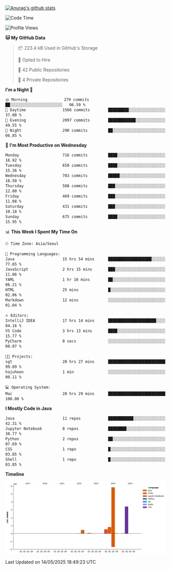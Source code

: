 [![Anurag's github stats](https://github-readme-stats.vercel.app/api?username=hajubal)](https://github.com/anuraghazra/github-readme-stats)

<!--START_SECTION:waka-->
![Code Time](http://img.shields.io/badge/Code%20Time-433%20hrs%2041%20mins-blue)

![Profile Views](http://img.shields.io/badge/Profile%20Views-0-blue)

**🐱 My GitHub Data** 

> 📦 223.4 kB Used in GitHub's Storage 
 > 
> 💼 Opted to Hire
 > 
> 📜 42 Public Repositories 
 > 
> 🔑 4 Private Repositories 
 > 
**I'm a Night 🦉** 

```text
🌞 Morning                279 commits         ██░░░░░░░░░░░░░░░░░░░░░░░   06.59 % 
🌆 Daytime                1566 commits        █████████░░░░░░░░░░░░░░░░   37.00 % 
🌃 Evening                2097 commits        ████████████░░░░░░░░░░░░░   49.55 % 
🌙 Night                  290 commits         ██░░░░░░░░░░░░░░░░░░░░░░░   06.85 % 
```
📅 **I'm Most Productive on Wednesday** 

```text
Monday                   716 commits         ████░░░░░░░░░░░░░░░░░░░░░   16.92 % 
Tuesday                  650 commits         ████░░░░░░░░░░░░░░░░░░░░░   15.36 % 
Wednesday                783 commits         █████░░░░░░░░░░░░░░░░░░░░   18.50 % 
Thursday                 508 commits         ███░░░░░░░░░░░░░░░░░░░░░░   12.00 % 
Friday                   469 commits         ███░░░░░░░░░░░░░░░░░░░░░░   11.08 % 
Saturday                 431 commits         ███░░░░░░░░░░░░░░░░░░░░░░   10.18 % 
Sunday                   675 commits         ████░░░░░░░░░░░░░░░░░░░░░   15.95 % 
```


📊 **This Week I Spent My Time On** 

```text
🕑︎ Time Zone: Asia/Seoul

💬 Programming Languages: 
Java                     15 hrs 54 mins      ███████████████████░░░░░░   77.65 % 
JavaScript               2 hrs 15 mins       ███░░░░░░░░░░░░░░░░░░░░░░   11.06 % 
YAML                     1 hr 16 mins        ██░░░░░░░░░░░░░░░░░░░░░░░   06.21 % 
HTML                     25 mins             █░░░░░░░░░░░░░░░░░░░░░░░░   02.06 % 
Markdown                 12 mins             ░░░░░░░░░░░░░░░░░░░░░░░░░   01.04 % 

🔥 Editors: 
IntelliJ IDEA            17 hrs 14 mins      █████████████████████░░░░   84.16 % 
VS Code                  3 hrs 13 mins       ████░░░░░░░░░░░░░░░░░░░░░   15.77 % 
PyCharm                  0 secs              ░░░░░░░░░░░░░░░░░░░░░░░░░   00.07 % 

🐱‍💻 Projects: 
sgt                      20 hrs 27 mins      █████████████████████████   99.89 % 
hajuheon                 1 min               ░░░░░░░░░░░░░░░░░░░░░░░░░   00.11 % 

💻 Operating System: 
Mac                      20 hrs 29 mins      █████████████████████████   100.00 % 
```

**I Mostly Code in Java** 

```text
Java                     11 repos            ███████████░░░░░░░░░░░░░░   42.31 % 
Jupyter Notebook         8 repos             ████████░░░░░░░░░░░░░░░░░   30.77 % 
Python                   2 repos             ██░░░░░░░░░░░░░░░░░░░░░░░   07.69 % 
CSS                      1 repo              █░░░░░░░░░░░░░░░░░░░░░░░░   03.85 % 
Shell                    1 repo              █░░░░░░░░░░░░░░░░░░░░░░░░   03.85 % 
```



**Timeline**

![Lines of Code chart](https://raw.githubusercontent.com/hajubal/hajubal/main/assets/bar_graph.png)


 Last Updated on 14/05/2025 18:49:23 UTC
<!--END_SECTION:waka-->